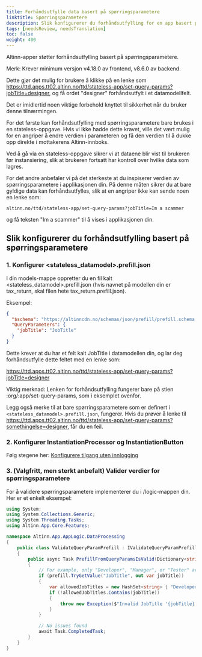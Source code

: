 ```yaml
---
title: Forhåndsutfylle data basert på spørringsparametere
linktitle: Spørringsparametere
description: Slik konfigurerer du forhåndsutfylling for en app basert på spørringsparametere.
tags: [needsReview, needsTranslation]
toc: false
weight: 400
---
```


Altinn-apper støtter forhåndsutfylling basert på spørringsparametere.

Merk: Krever minimum versjon v4.18.0 av frontend, v8.6.0 av backend.

Dette gjør det mulig for brukere å klikke på en lenke som
https://ttd.apps.tt02.altinn.no/ttd/stateless-app/set-query-params?jobTitle=designer,
og få ordet "designer" forhåndsutfylt i et datamodellfelt.

Det er imidlertid noen viktige forbehold knyttet til sikkerhet når du bruker denne tilnærmingen.

For det første kan forhåndsutfylling med spørringsparametere bare brukes i en stateless-oppgave.
Hvis vi ikke hadde dette kravet, ville det vært mulig for en angriper å endre verdien i parameteren og få den verdien til å dukke opp direkte i mottakerens Altinn-innboks.

Ved å gå via en stateless-oppgave sikrer vi at dataene blir vist til brukeren før instansiering, slik at brukeren fortsatt har kontroll over hvilke data som lagres.

For det andre anbefaler vi på det sterkeste at du inspiserer verdien av spørringsparametere i applikasjonen din. På denne måten sikrer du at bare gyldige data kan forhåndsutfylles, slik at en angriper ikke kan sende noen en lenke som:

```altinn.no/ttd/stateless-app/set-query-params?jobTitle=Im a scammer```


og få teksten "Im a scammer" til å vises i applikasjonen din.

## Slik konfigurerer du forhåndsutfylling basert på spørringsparametere

### 1. Konfigurer <stateless_datamodel>.prefill.json

I din models-mappe oppretter du en fil kalt <stateless_datamodel>.prefill.json (hvis navnet på modellen din er tax_return, skal filen hete tax_return.prefill.json).

Eksempel:

```json 
{
  "$schema": "https://altinncdn.no/schemas/json/prefill/prefill.schema.v1.json",
  "QueryParameters": {
    "jobTitle": "JobTitle"
  }
}
```

Dette krever at du har et felt kalt JobTitle i datamodellen din, og lar deg forhåndsutfylle dette feltet med en lenke som:

https://ttd.apps.tt02.altinn.no/ttd/stateless-app/set-query-params?jobTitle=designer

Viktig merknad: Lenken for forhåndsutfylling fungerer bare på stien :org/:app/set-query-params, som i eksemplet ovenfor.

Legg også merke til at bare spørringsparametere som er definert i ```<stateless_datamodel>.prefill.json```, fungerer. Hvis du prøver å lenke til https://ttd.apps.tt02.altinn.no/ttd/stateless-app/set-query-params?somethingelse=designer, får du en feil.

### 2. Konfigurer InstantiationProcessor og InstantiationButton

Følg stegene her: [Konfigurere tilgang uten innlogging](/nb/altinn-studio/v10/develop-a-service/reference/configuration/stateless#konfigurere-tilgang-uten-innlogging)

### 3. (Valgfritt, men sterkt anbefalt) Valider verdier for spørringsparametere

For å validere spørringsparametere implementerer du i /logic-mappen din. Her er et enkelt eksempel:

```c# 
using System;
using System.Collections.Generic;
using System.Threading.Tasks;
using Altinn.App.Core.Features;

namespace Altinn.App.AppLogic.DataProcessing
{
    public class ValidateQueryParamPrefill : IValidateQueryParamPrefill
    {
        public async Task PrefillFromQueryParamsIsValid(Dictionary<string, string> prefill)
        {
            // For example, only "Developer", "Manager", or "Tester" are allowed for JobTitle
            if (prefill.TryGetValue("JobTitle", out var jobTitle))
            {
                var allowedJobTitles = new HashSet<string> { "Developer", "Manager", "Tester" };
                if (!allowedJobTitles.Contains(jobTitle))
                {
                    throw new Exception($"Invalid JobTitle '{jobTitle}'.");
                }
            }

            // No issues found
            await Task.CompletedTask;
        }
    }
}
```